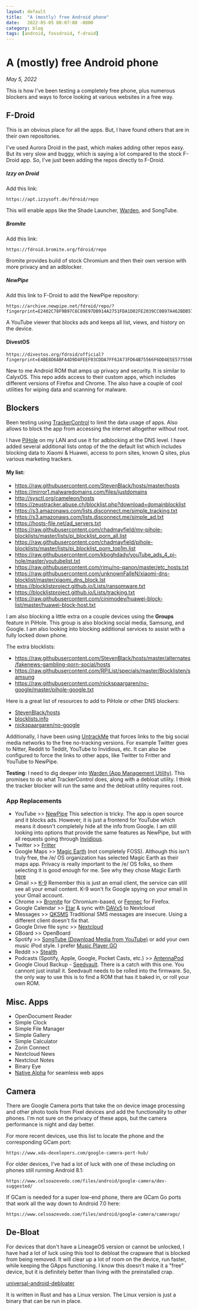 ```yaml
---
layout: default
title:  "A (mostly) free Android phone"
date:   2022-05-05 08:07:08 -0800
category: blog
tags: [android, fossdroid, f-droid]
---
```

# A (mostly) free Android phone
*May 5, 2022*  

This is how I've been testing a completely free phone, plus numerous blockers and ways to force looking at various websites in a free way. 

## F-Droid
This is an obvious place for all the apps. But, I have found others that are in their own repositories. 

I've used Aurora Droid in the past, which makes adding other repos easy. But its very slow and buggy, which is saying a lot compared to the stock F-Droid app. So, I've just been adding the repos directly to F-Droid. 

##### Izzy on Droid
Add this link:

```
https://apt.izzysoft.de/fdroid/repo
```

This will enable apps like the Shade Launcher, [Warden](https://alternativeto.net/software/warden/), and SongTube.

##### Bromite
Add this link:

```
https://fdroid.bromite.org/fdroid/repo
```

Bromite provides build of stock Chromium and then their own version with more privacy and an adblocker. 

##### NewPipe
Add this link to F-Droid to add the NewPipe repository:

```
https://archive.newpipe.net/fdroid/repo/?fingerprint=E2402C78F9B97C6C89E97DB914A2751FDA1D02FE2039CC0897A462BDB57E7501
```

A YouTube viewer that blocks ads and keeps all list, views, and history on the device.

#### DivestOS

```
https://divestos.org/fdroid/official?fingerprint=E4BE8D6ABFA4D9D4FEEF03CDDA7FF62A73FD64B75566F6DD4E5E577550BE8467
```

New to me Android ROM that amps up privacy and security. It is similar to CalyxOS. This repo adds access to their custom apps, which includes different versions of Firefox and Chrome. The also have a couple of cool utilities for wiping data and scanning for malware. 


## Blockers
Been testing using [TrackerControl](https://trackercontrol.org/) to limit the data usage of apps. Also allows to block the app from accessing the internet altogether without root. 

I have [PiHole](https://pi-hole.net/) on my LAN and use it for adblocking at the DNS level. I have added several additional lists ontop of the the default list which includes blocking data to Xiaomi & Huawei, access to porn sites, known Q sites, plus various marketing trackers.

#### My list:
- https://raw.githubusercontent.com/StevenBlack/hosts/master/hosts		
- https://mirror1.malwaredomains.com/files/justdomains		
- http://sysctl.org/cameleon/hosts	
- https://zeustracker.abuse.ch/blocklist.php?download=domainblocklist	
- https://s3.amazonaws.com/lists.disconnect.me/simple_tracking.txt	
- https://s3.amazonaws.com/lists.disconnect.me/simple_ad.txt	
- https://hosts-file.net/ad_servers.txt	
- https://raw.githubusercontent.com/chadmayfield/my-pihole-blocklists/master/lists/pi_blocklist_porn_all.list	
- https://raw.githubusercontent.com/chadmayfield/pihole-blocklists/master/lists/pi_blocklist_porn_top1m.list	
- https://raw.githubusercontent.com/kboghdady/youTube_ads_4_pi-hole/master/youtubelist.txt
- https://raw.githubusercontent.com/rimu/no-qanon/master/etc_hosts.txt	
- https://raw.githubusercontent.com/unknownFalleN/xiaomi-dns-blocklist/master/xiaomi_dns_block.lst	
- https://blocklistproject.github.io/Lists/ransomware.txt	
- https://blocklistproject.github.io/Lists/tracking.txt	
- https://raw.githubusercontent.com/cinimodev/huawei-block-list/master/huawei-block-host.txt

I am also blocking a little extra on a couple devices using the **Groups** feature in PiHole. This group is also blocking social media, Samsung, and Google. I am also looking into blocking additional services to assist with a fully locked down phone. 

The extra blocklists:
- https://raw.githubusercontent.com/StevenBlack/hosts/master/alternates/fakenews-gambling-porn-social/hosts
- https://raw.githubusercontent.com/RPiList/specials/master/Blocklisten/samsung
- https://raw.githubusercontent.com/nickspaargaren/no-google/master/pihole-google.txt


Here is a great list of resources to add to PiHole or other DNS blockers:

* [StevenBlack/hosts](https://github.com/StevenBlack/hosts)
* [blocklists.info](https://blocklists.info/)
* [ nickspaargaren/no-google](https://github.com/nickspaargaren/no-google)


Additionally, I have been using [UntrackMe](https://f-droid.org/packages/app.fedilab.nitterizeme/) that forces links to the big social media networks to the free no-tracking versions. For example Twitter goes to Nitter, Reddit to Teddit, YouTube to Invidious, etc. It can also be configured to force the links to other apps, like Twitter to Fritter and YouTube to NewPipe. 

**Testing**: I need to dig deeper into [Warden (App Management Utility)](https://f-droid.org/packages/com.aurora.warden/). This promises to do what TrackerControl does, along with a debloat utility. I think the tracker blocker will run the same and the debloat utility requires root. 

### App Replacements

- YouTube >> [NewPipe](https://newpipe.net/#download) This selection is tricky. The app is open source and it blocks ads. However, it is just a frontend for YouTube which means it doesn't completely hide all the info from Google. I am still looking into options that provide the same features as NewPipe, but with all requests going through [Invidious](https://github.com/iv-org/invidious).
- Twitter >> [Fritter](https://github.com/jonjomckay/fritter)
- Google Maps >> [Magic Earth](https://www.magicearth.com/) (not completely FOSS). Although this isn't truly free, the /e/ OS organization has selected Magic Earth as their maps app. Privacy is really important to the /e/ OS folks, so them selecting it is good enough for me. See why they chose Magic Earth [here](https://doc.e.foundation/maps)
- Gmail >> [K-9](https://k9mail.app/) Remember this is just an email client, the service can still see all your email content. K-9 won't fix Google spying on your email in your Gmail account.
- Chrome >> [Bromite](https://www.bromite.org/) for Chromium-based, or [Fennec](https://f-droid.org/en/packages/org.mozilla.fennec_fdroid/) for Firefox.
- Google Calendar >> [Etar](https://github.com/Etar-Group/Etar-Calendar) & sync with [DAVx5](https://www.davx5.com/) to Nextcloud
- Messages >> [QKSMS](https://github.com/moezbhatti/qksms) Traditional SMS messages are insecure. Using a different client doesn't fix that. 
- Google Drive file sync >> [Nextcloud](https://nextcloud.com/)
- GBoard >> OpenBoard
- Spotify >> [SongTube (Download Media from YouTube)](https://f-droid.org/packages/com.artxdev.songtube) or add your own music iPod style. I prefer [Music Player GO](https://f-droid.org/packages/com.iven.musicplayergo/)
- Reddit >> [Stealth](https://f-droid.org/en/packages/com.cosmos.unreddit/)
- Podcasts (Spotify, Apple, Google, Pocket Casts, etc.) >> [AntennaPod](https://antennapod.org/)
- Google Cloud Backup - [Seedvault](https://github.com/seedvault-app/seedvault). There is a catch with this one. You cannont just install it. Seedvault needs to be rolled into the firmware. So, the only way to use this is to find a ROM that has it baked in, or roll your own ROM.

## Misc. Apps
- OpenDocument Reader
- Simple Clock
- Simple File Manager
- Simple Gallery 
- Simple Calculator
- Zorin Connect
- Nextcloud News
- Nextclout Notes
- Binary Eye
- [Native Alpha](https://github.com/cylonid/NativeAlphaForAndroid) for seamless web apps

## Camera
There are Google Camera ports that take the on device image processing and other photo tools from Pixel devices and add the functionality to other phones. I'm not sure on the privacy of these apps, but the camera performance is night and day better. 

For more recent devices, use this list to locate the phone and the corresponding GCam port:

```
https://www.xda-developers.com/google-camera-port-hub/
```

For older devices, I've had a lot of luck with one of these including on phones still running Android 8.1:

```
https://www.celsoazevedo.com/files/android/google-camera/dev-suggested/
```

If GCam is needed for a super low-end phone, there are GCam Go ports that work all the way down to Android 7.0 here:

```
https://www.celsoazevedo.com/files/android/google-camera/camerago/
```

## De-Bloat
For devices that don't have a LineageOS version or cannot be unlocked, I have had a lot of luck using this tool to debloat the crapware that is blocked from being removed. It will clear up a lot of room on the device, run faster, while keeping the GApps functioning. I know this doesn't make it a "free" device, but it is definitely better than living with the preinstalled crap.

[universal-android-debloater](https://github.com/0x192/universal-android-debloater)

It is written in Rust and has a Linux version. The Linux version is just a binary that can be run in place. 